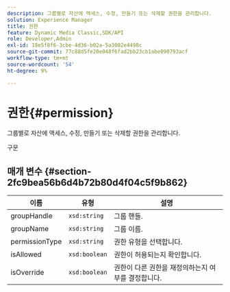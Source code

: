 ```yaml
---
description: 그룹별로 자산에 액세스, 수정, 만들기 또는 삭제할 권한을 관리합니다.
solution: Experience Manager
title: 권한
feature: Dynamic Media Classic,SDK/API
role: Developer,Admin
exl-id: 18e5f8f6-3cbe-4d36-b02a-5a3002e4498c
source-git-commit: 77c88d5fe20e048f6fad2bb23cb1abe090793acf
workflow-type: tm+mt
source-wordcount: '54'
ht-degree: 9%

---
```


# 권한{#permission}

그룹별로 자산에 액세스, 수정, 만들기 또는 삭제할 권한을 관리합니다.

구문

## 매개 변수 {#section-2fc9bea56b6d4b72b80d4f04c5f9b862}

| 이름 | 유형 | 설명 |
|---|---|---|
| groupHandle | `xsd:string` | 그룹 핸들. |
| groupName | `xsd:string` | 그룹 이름. |
| permissionType | `xsd:string` | 권한 유형을 선택합니다. |
| isAllowed | `xsd:boolean` | 권한이 허용되는지 확인합니다. |
| isOverride | `xsd:boolean` | 권한이 다른 권한을 재정의하는지 여부를 결정합니다. |
